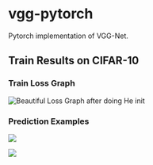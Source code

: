 # vgg-pytorch

Pytorch implementation of VGG-Net.

## Train Results on CIFAR-10

### Train Loss Graph
![Beautiful Loss Graph after doing He init](https://d2mxuefqeaa7sj.cloudfront.net/s_C64F108B220B75693982AE693A2C78ADDD3A76D501F58598D501B8524C31413B_1535557779654_Screenshot+2018-08-30+00.49.22.png)

### Prediction Examples

![](https://d2mxuefqeaa7sj.cloudfront.net/s_C64F108B220B75693982AE693A2C78ADDD3A76D501F58598D501B8524C31413B_1535603920232_image.png)

![](https://d2mxuefqeaa7sj.cloudfront.net/s_C64F108B220B75693982AE693A2C78ADDD3A76D501F58598D501B8524C31413B_1535603957729_image.png)

